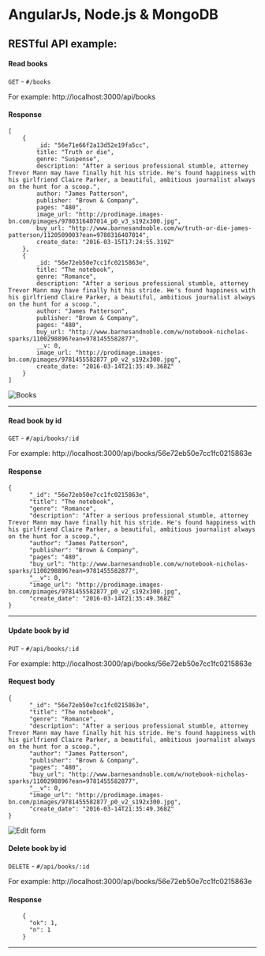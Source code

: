 # AngularJs,  Node.js & MongoDB 

## RESTful API example:


#### Read books

`GET`  - `#/books`

For example: http://localhost:3000/api/books

#### Response

    [
	    {
		    _id: "56e71e66f2a13d52e19fa5cc",
		    title: "Truth or die",
		    genre: "Suspense",
		    description: "After a serious professional stumble, attorney Trevor Mann may have finally hit his stride. He's found happiness with his girlfriend Claire Parker, a beautiful, ambitious journalist always on the hunt for a scoop.",
		    author: "James Patterson",
		    publisher: "Brown & Company",
		    pages: "480",
		    image_url: "http://prodimage.images-bn.com/pimages/9780316407014_p0_v3_s192x300.jpg",
		    buy_url: "http://www.barnesandnoble.com/w/truth-or-die-james-patterson/1120509003?ean=9780316407014",
		    create_date: "2016-03-15T17:24:55.319Z"
	    },
	    {
		    _id: "56e72eb50e7cc1fc0215863e",
		    title: "The notebook",
		    genre: "Romance",
		    description: "After a serious professional stumble, attorney Trevor Mann may have finally hit his stride. He's found happiness with his girlfriend Claire Parker, a beautiful, ambitious journalist always on the hunt for a scoop.",
		    author: "James Patterson",
		    publisher: "Brown & Company",
		    pages: "480",
		    buy_url: "http://www.barnesandnoble.com/w/notebook-nicholas-sparks/1100298896?ean=9781455582877",
		    __v: 0,
		    image_url: "http://prodimage.images-bn.com/pimages/9781455582877_p0_v2_s192x300.jpg",
		    create_date: "2016-03-14T21:35:49.368Z"
	    }
    ]


![Books](http://i.imgur.com/I8D99G1.png?1)

---------------------------------------------------------------

#### Read book by id 

`GET`  - `#/api/books/:id`

For example: http://localhost:3000/api/books/56e72eb50e7cc1fc0215863e

#### Response

    {
	      "_id": "56e72eb50e7cc1fc0215863e",
	      "title": "The notebook",
	      "genre": "Romance",
	      "description": "After a serious professional stumble, attorney Trevor Mann may have finally hit his stride. He's found happiness with his girlfriend Claire Parker, a beautiful, ambitious journalist always on the hunt for a scoop.",
	      "author": "James Patterson",
	      "publisher": "Brown & Company",
	      "pages": "480",
	      "buy_url": "http://www.barnesandnoble.com/w/notebook-nicholas-sparks/1100298896?ean=9781455582877",
	      "__v": 0,
	      "image_url": "http://prodimage.images-bn.com/pimages/9781455582877_p0_v2_s192x300.jpg",
	      "create_date": "2016-03-14T21:35:49.368Z"
    }
    
---------------------------------------------------------------

    
#### Update book by id 

`PUT`  - `#/api/books/:id`

For example: http://localhost:3000/api/books/56e72eb50e7cc1fc0215863e

#### Request body
    {
    	  "_id": "56e72eb50e7cc1fc0215863e",
    	  "title": "The notebook",
    	  "genre": "Romance",
    	  "description": "After a serious professional stumble, attorney Trevor Mann may have finally hit his stride. He's found happiness with his girlfriend Claire Parker, a beautiful, ambitious journalist always on the hunt for a scoop.",
    	  "author": "James Patterson",
    	  "publisher": "Brown & Company",
    	  "pages": "480",
    	  "buy_url": "http://www.barnesandnoble.com/w/notebook-nicholas-sparks/1100298896?ean=9781455582877",
    	  "__v": 0,
    	  "image_url": "http://prodimage.images-bn.com/pimages/9781455582877_p0_v2_s192x300.jpg",
    	  "create_date": "2016-03-14T21:35:49.368Z"
    }
![Edit form](http://i.imgur.com/jeIed7A.png?1)

#### Delete book by id 

`DELETE`  - `#/api/books/:id`

For example: http://localhost:3000/api/books/56e72eb50e7cc1fc0215863e

#### Response

		{
		  "ok": 1,
		  "n": 1
		}

---------------------------------------------------------------
